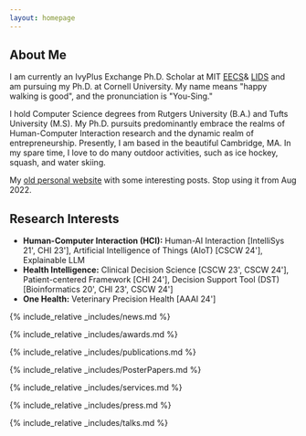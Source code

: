 ```yaml
---
layout: homepage
---
```


## About Me

I am currently an IvyPlus Exchange Ph.D. Scholar at MIT [EECS](https://www.eecs.mit.edu/)& [LIDS](https://lids.mit.edu/) and am pursuing my Ph.D. at Cornell University. My name means "happy walking is good", and the pronunciation is "You-Sing."

I hold Computer Science degrees from Rutgers University (B.A.) and Tufts University (M.S). My Ph.D. pursuits predominantly embrace the realms of Human-Computer Interaction research and the dynamic realm of entrepreneurship. Presently, I am based in the beautiful Cambridge, MA. In my spare time, I love to do many outdoor activities, such as ice hockey, squash, and water skiing.

My [old personal website](https://1135100136.wixsite.com/yuexinghao/blog) with some interesting posts. Stop using it from Aug 2022.

<span style="color:red;"></span>

## Research Interests 

- **Human-Computer Interaction (HCI):** Human-AI Interaction [IntelliSys 21', CHI 23'], Artificial Intelligence of Things (AIoT) [CSCW 24'], Explainable LLM
- **Health Intelligence:** Clinical Decision Science [CSCW 23', CSCW 24'], Patient-centered Framework [CHI 24'], Decision Support Tool (DST) [Bioinformatics 20', CHI 23', CSCW 24']
- **One Health:** Veterinary Precision Health [AAAI 24']

{% include_relative _includes/news.md %}

{% include_relative _includes/awards.md %}

{% include_relative _includes/publications.md %}

{% include_relative _includes/PosterPapers.md %}

{% include_relative _includes/services.md %}

{% include_relative _includes/press.md %}

{% include_relative _includes/talks.md %}
